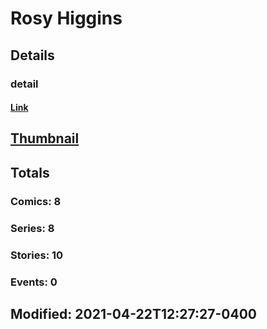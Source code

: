 # Rosy  Higgins 
## Details
### detail
#### [Link](http://marvel.com/comics/creators/13007/rosy_higgins?utm_campaign=apiRef&utm_source=225578a89fc76f3d20fbffda5d17a88d)
## [Thumbnail](http://i.annihil.us/u/prod/marvel/i/mg/b/40/image_not_available.jpg)
## Totals
### Comics: 8
### Series: 8
### Stories: 10
### Events: 0
## Modified: 2021-04-22T12:27:27-0400
